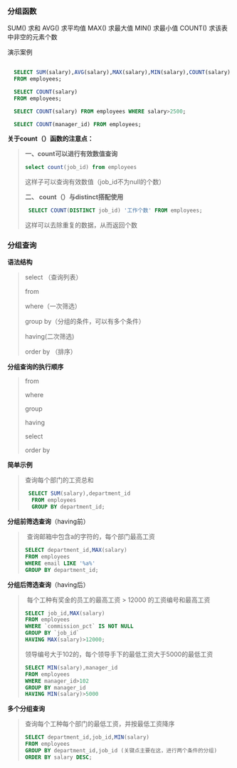 ### 分组函数

 SUM() 求和
		AVG() 求平均值
		MAX() 求最大值
		MIN() 求最小值
		COUNT() 求该表中非空的元素个数

演示案例

```sql
  
  SELECT SUM(salary),AVG(salary),MAX(salary),MIN(salary),COUNT(salary)
  FROM employees;

  SELECT COUNT(salary)
  FROM employees;

  SELECT COUNT(salary) FROM employees WHERE salary>2500;

  SELECT COUNT(manager_id) FROM employees;
```

**关于count（）函数的注意点：**

> **一、count可以进行有效数值查询**
>
> ```sql
> select count(job_id) from employees
> ```
>
> 这样子可以查询有效数值（job_id不为null的个数）
>
> **二、 count（）与distinct搭配使用**
>
> ```sql
>  SELECT COUNT(DISTINCT job_id) '工作个数' FROM employees;
> ```
>
> 这样可以去除重复的数据，从而返回个数

### 分组查询

**语法结构**

> select （查询列表）
>
> from 
>
> where（一次筛选）
>
> group by（分组的条件，可以有多个条件）
>
> having(二次筛选) 
>
> order by （排序）

**分组查询的执行顺序**

> from 
>
> where
>
> group 
>
> having 
>
> select 
>
> order by 

**简单示例**

>  查询每个部门的工资总和
>
> ```sql
>  SELECT SUM(salary),department_id
>   FROM employees
>   GROUP BY department_id; 
> ```

 **分组前筛选查询**（having前）

>
> ​    查询邮箱中包含a的字符的，每个部门最高工资
>  
>
> ```sql
> SELECT department_id,MAX(salary)
> FROM employees
> WHERE email LIKE '%a%'
> GROUP BY department_id;
> ```
>

 **分组后筛选查询**（having后）

> ​    每个工种有奖金的员工的最高工资 > 12000 的工资编号和最高工资
>    
>
> ```sql
> SELECT job_id,MAX(salary)
> FROM employees
> WHERE `commission_pct` IS NOT NULL
> GROUP BY `job_id`
> HAVING MAX(salary)>12000;  
> ```
>
> 领导编号大于102的，每个领导手下的最低工资大于5000的最低工资
>      
> ```sql
> SELECT MIN(salary),manager_id
> FROM employees
> WHERE manager_id>102
> GROUP BY manager_id
> HAVING MIN(salary)>5000    
> ```
>

  **多个分组查询**

>   查询每个工种每个部门的最低工资，并按最低工资降序
>     
>
> ```sql
> SELECT department_id,job_id,MIN(salary)
> FROM employees
> GROUP BY department_id,job_id (关键点主要在这，进行两个条件的分组)
> ORDER BY salary DESC;
> ```

